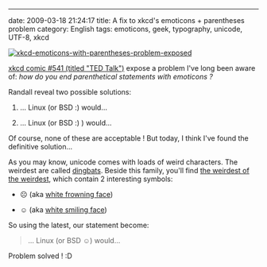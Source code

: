 ---
date: 2009-03-18 21:24:17
title: A fix to xkcd's emoticons + parentheses problem
category: English
tags: emoticons, geek, typography, unicode, UTF-8, xkcd

[![xkcd-emoticons-with-parentheses-problem-exposed](/uploads/2009/xkcd-emoticons-with-parentheses-problem-exposed.png)](http://xkcd.com/541/)

[xkcd comic #541 (titled "TED Talk")](http://xkcd.com/541/) expose a problem I've long been aware of: _how do you end parenthetical statements with emoticons ?_

Randall reveal two possible solutions:

  1. ... Linux (or BSD :) would...

  2. ... Linux (or BSD :) ) would...

Of course, none of these are acceptable ! But today, I think I've found the definitive solution...

As you may know, unicode comes with loads of weird characters. The weirdest are called [dingbats](http://wikipedia.org/wiki/Dingbat). Beside this family, you'll find [the weirdest of the weirdest](http://wikipedia.org/wiki/Miscellaneous_Symbols), which contain 2 interesting symbols:

  * ☹ (aka [white frowning face](http://www.fileformat.info/info/unicode/char/2639/index.htm))

  * ☺ (aka [white smiling face](http://www.fileformat.info/info/unicode/char/263a/index.htm))

So using the latest, our statement become:

> ... Linux (or BSD ☺) would...

Problem solved ! :D
